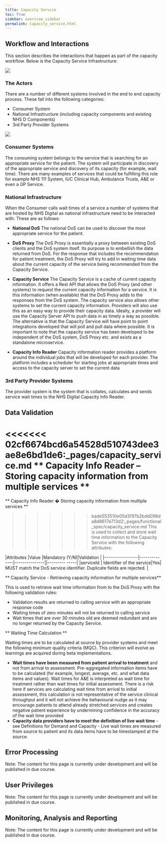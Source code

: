 ```yaml
---
title: Capacity Service
toc: True
sidebar: overview_sidebar
permalink: capacity_service.html
---
```


## Workflow and Interactions
This section describes the interactions that happen as part of the capacity workflow. 
Below is the Capacity Service Infrastructure:

<image src="images/overview/Cap_service_infrastructure.png"/>  



### The Actors

There are a number of different systems involved in the end to end capacity process. These fall into the following categories:
* Consumer System
* National Infrastructure (including capacity components and existing NHS D Components)
* 3rd Party Provider Systems

<image src="images/overview/components.png"/>  


### Consumer Systems

The consuming system belongs to the service that is searching for an appropriate service for the patient. The system will participate in discovery of the appropriate service and discovery of its capacity (for example, wait time).  There are many examples of services that could be fulfilling this role for example NHS 111 System, IUC Clinical Hub, Ambulance Trusts, A&E or even a GP Service.


### National Infrastructure

When the Consumer calls wait times of a service a number of systems that are hosted by NHS Digital as national infrastructure need to be interacted with. These are as follows:

* **National DoS**
The national DoS can be used to discover the most appropriate service for the patient.

* **DoS Proxy**
The DoS Proxy is essentially a proxy between existing DoS clients and the DoS system itself. Its purpose is to embellish the data returned from DoS. For the response that includes the recommendation for patient treatment, the DoS Proxy will try to add in waiting time data about the current capacity of the service being recommended from the Capacity Service.

* **Capacity Service**
The Capacity Service is a cache of current capacity information. It offers a Rest API that allows the DoS Proxy (and other systems) to request the current capacity information for a service. It is this information (when available) that the DoS Proxy adds to the responses from the DoS system. The capacity service also allows other systems to set the current capacity information. Providers will also use this as an easy way to provide their capacity data. Ideally, a provider will use the Capacity Server API to push data in as timely a way as possible. The alternative is that the Capacity Service will have point to point integrations developed that will poll and pull data where possible. It is important to note that the capacity service has been developed to be independent of the DoS system, DoS Proxy etc. and exists as a standalone microservice.

* **Capacity Info Reader**
Capacity information reader provides a platform around the individual jobs that will be developed for each provider. The platform includes a scheduler for starting jobs at appropriate times and access to the capacity server to set the current data

### 3rd Party Provider Systems
The provider system is the system that is collates, calculates and sends service wait times to the NHS Digital Capacity Info Reader.


## Data Validation

<<<<<<< 02cf6674bcd6a54528d510743dee3ae8e6bd1de6:_pages/capacity_service.md
** Capacity Info Reader – Storing capacity information from multiple services **
=======
** Capacity Info Reader � Storing capacity information from multiple services **
>>>>>>> bade553510e05d3f97b2bdd098da8d8617e713d2:_pages/functional_spec/capacity_service.md
This is used to collect and store wait time information to the Capacity Service with the following attributes:

|Attributes       |Value         |Mandatory (Y/N)|Validation          |
|-----------------|--------------|---------------||---------     -----|
|serviceId | Identifier of the service|Yes| MUST match the DoS service identifier. Duplicate fields are rejected. |


** Capacity Service - Retrieving capacity information for multiple services**

This is used to retrieve wait time information from to the DoS Proxy with the following validation rules: 
* Validation results are returned to calling service with an appropriate response code
* Waiting times of zero minutes will not be returned to calling service
* Wait times that are over 30 minutes old are deemed redundant and are no longer returned by the Capacity Service.

** Waiting Time Calculation **

Waiting times are to be calculated at source by provider systems and meet the following minimum quality criteria (MQC).  This criterion will evolve as learnings are acquired during beta implementations.
* **Wait times have been measured from patient arrival to treatment** and not from arrival to assessment.  Pre-aggregated information items have to be calculated (for example, longest, average, etc. and what data items and values). Wait times for A&E is interpreted as wait time for treatment rather than wait times for initial assessment. There is a risk here if services are calculating wait time from arrival to initial assessment, this calculation is not representative of the service clinical throughput and it will not achieve the behavioural nudge as it may encourage patients to attend already stretched services and creates negative patient experience by undermining confidence in the accuracy of the wait time provided
* **Capacity data providers have to meet the definition of live wait time** - see Definitions for Demand and Capacity - Live wait times are measured from source to patient and its data items have to be timestamped at the source.

## Error Processing
Note: The content for this page is currently under development and will be published in due course.  

## User Privileges
Note: The content for this page is currently under development and will be published in due course.  

## Monitoring, Analysis and Reporting 
Note: The content for this page is currently under development and will be published in due course.  
